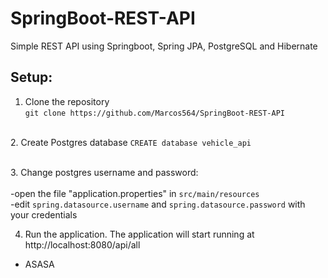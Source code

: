 # SpringBoot-REST-API
Simple REST API using Springboot, Spring JPA, PostgreSQL and Hibernate

## Setup:
1. Clone the repository <br>
   `git clone https://github.com/Marcos564/SpringBoot-REST-API`

<br> 2. Create Postgres database
   `CREATE database vehicle_api`

<br> 3. Change postgres username and password:
     <br><br> -open the file "application.properties" in `src/main/resources` <br>
     -edit `spring.datasource.username` and `spring.datasource.password` with your credentials

4. Run the application.
   The application will start running at http://localhost:8080/api/all 

* ASASA
